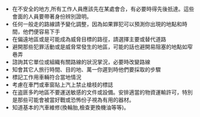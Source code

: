 [Title]: # (旅程指南)
[Order]: # (1)

* 在不安全的地方,所有工作人員應該先在某處會合，有必要時得先後扺達。這些會面的人員要帶著身份辨別證明。
* 任何一般走的路線請予變化調整，因為如果罪犯可以預測你出現的地點和時間，他們便容易下手
* 在偏遠地區或是可能成為威脅目標的路徑，請選擇主要或替代道路
* 避開那些犯罪活動或是威脅常發生的地區，可能的話也避開易阻塞的地點如窄巷弄
* 諮詢其它單位或組織有關路線的狀況掌況，必要時改變路線
* 知會其它人旅行時間、目的地、萬一你遲到時他們要採取的步驟
* 標記工作用車輛符合當地情況
* 考慮在車門或車窗貼上汽上禁止槍枝的標誌
* 在盗匪多旳地區不要運送敏感的文件或設備。安排適當的物資運輸許可，特別是那些可能會被當好戰或恐怖份子視為有用的器材。
* 知道基本的汽車維修(換輪胎,檢查更換機油等等)。